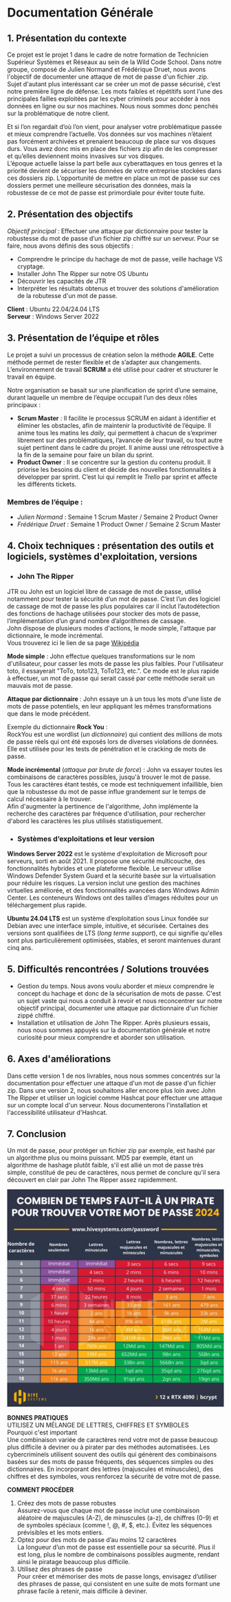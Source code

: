 # Documentation Générale

## 1. Présentation du contexte

Ce projet est le projet 1 dans le cadre de notre formation de Technicien Supérieur Systèmes et Réseaux au sein de la Wild Code School. Dans notre groupe, composé de Julien Normand et Frédérique Druet, nous avons l'objectif de documenter une attaque de mot de passe d'un fichier .zip. Sujet d'autant plus interéssant car se créer un mot de passe sécurisé, c’est notre première ligne de défense. Les mots faibles et répétitifs sont l’une des principales failles exploitées par les cyber criminels pour accéder à nos données en ligne ou sur nos machines. Nous nous sommes donc penchés sur la problématique de notre client.

Et si l’on regardait d’où l’on vient, pour analyser votre problématique passée et mieux comprendre l’actuelle. Vos données sur vos machines n’étaient pas forcément archivées et prenaient beaucoup de place sur vos disques durs. Vous avez donc mis en place des fichiers zip afin de les compresser et qu’elles deviennent moins invasives sur vos disques.  
L’époque actuelle laisse la part belle aux cyberattaques en tous genres et la priorité devient de sécuriser les données de votre entreprise stockées dans ces dossiers zip. L’opportunité de mettre en place un mot de passe sur ces dossiers permet une meilleure sécurisation des données, mais la robustesse de ce mot de passe est primordiale pour éviter toute fuite.

## 2. Présentation des objectifs

*Objectif principal* : Effectuer une attaque par dictionnaire pour tester la robustesse du mot de passe d’un fichier zip chiffré sur un serveur.
Pour se faire, nous avons définis des sous objectifs :                  
- Comprendre le principe du hachage de mot de passe, veille hachage VS cryptage.
- Installer John The Ripper sur notre OS Ubuntu
- Découvrir les capacités de JTR 
- Interpréter les résultats obtenus et trouver des solutions d'amélioration de la robutesse d'un mot de passe.

**Client** : Ubuntu 22.04/24.04 LTS  
**Serveur** : Windows Server 2022

## 3. Présentation de l’équipe et rôles

Le projet a suivi un processus de création selon la méthode **AGILE**. Cette méthode permet de rester flexible et de s’adapter aux changements. L’environnement de travail **SCRUM** a été utilisé pour cadrer et structurer le travail en équipe.  

Notre organisation se basait sur une planification de sprint d’une semaine, durant laquelle un membre de l’équipe occupait l’un des deux rôles principaux : 

- **Scrum Master** : Il facilite le processus SCRUM en aidant à identifier et éliminer les obstacles, afin de maintenir la productivité de l’équipe. Il anime tous les matins les *daily*, qui permettent à chacun de s’exprimer librement sur des problématiques, l’avancée de leur travail, ou tout autre sujet pertinent dans le cadre du projet. Il anime aussi une rétrospective à la fin de la semaine pour faire un bilan du sprint.
- **Product Owner** : Il se concentre sur la gestion du contenu produit. Il priorise les besoins du client et décide des nouvelles fonctionnalités à développer par sprint. C’est lui qui remplit le *Trello* par sprint et affecte les différents tickets.

### Membres de l’équipe :

- *Julien Normand* : Semaine 1 Scrum Master / Semaine 2 Product Owner
- *Frédérique Druet* : Semaine 1 Product Owner / Semaine 2 Scrum Master


## 4. Choix techniques : présentation des outils et logiciels, systèmes d'exploitation, versions

- ### **John The Ripper**

JTR ou John est un logiciel libre de cassage de mot de passe, utilisé notamment pour tester la sécurité d’un mot de passe. C’est l’un des logiciel de cassage de mot de passe les plus populaires car il inclut l’autodétection des fonctions de hachage utilisées pour stocker des mots de passe, l’implémentation d’un grand nombre d’algorithmes de cassage.            
John dispose de plusieurs modes d'actions, le mode simple, l'attaque par dictionnaire, le mode incrémental.  
Vous trouverez ici le lien de sa page [Wikipédia](https://fr.wikipedia.org/wiki/John_the_Ripper)                              

**Mode simple** : John effectue quelques transformations sur le nom d'utilisateur, pour casser les mots de passe les plus faibles. Pour l'utilisateur toto, il essayerait "ToTo, toto123, ToTo123, etc.". Ce mode est le plus rapide à effectuer, un mot de passe qui serait cassé par cette méthode serait un mauvais mot de passe.  

**Attaque par dictionnaire** : John essaye un à un tous les mots d'une liste de mots de passe potentiels, en leur appliquant les mêmes transformations que dans le mode précédent.  

Exemple du dictionnaire **Rock You** :               
RockYou est une wordlist (*un dictionnaire*) qui contient des millions de mots de passe réels qui ont été exposés lors de diverses violations de données. Elle est utilisée pour les tests de pénétration et le cracking de mots de passe.  

**Mode incrémental** (*attaque par brute de force*) : John va essayer toutes les combinaisons de caractères possibles, jusqu'à trouver le mot de passe. Tous les caractères étant testés, ce mode est techniquement infaillible, bien que la robustesse du mot de passe influe grandement sur le temps de calcul nécessaire à le trouver.              
Afin d'augmenter la pertinence de l'algorithme, John implémente la recherche des caractères par fréquence d'utilisation, pour rechercher d'abord les caractères les plus utilisés statistiquement.


- ### **Systèmes d’exploitations et leur version**

**Windows Server 2022** est le système d'exploitation de Microsoft pour serveurs, sorti en août 2021.
Il propose une sécurité multicouche, des fonctionnalités hybrides et une plateforme flexible. Le serveur utilise Windows Defender System Guard et la sécurité basée sur la virtualisation pour réduire les risques.
La version inclut une gestion des machines virtuelles améliorée, et des fonctionnalités avancées dans Windows Admin Center. Les conteneurs Windows ont des tailles d’images réduites pour un téléchargement plus rapide.

**Ubuntu 24.04 LTS** est un système d’exploitation sous Linux fondée sur Debian avec une interface simple, intuitive, et sécurisée.
Certaines des versions sont qualifiées de LTS (*long terme support*), ce qui signifie qu'elles sont plus particulièrement optimisées, stables, et seront maintenues durant cinq ans.


## 5. Difficultés rencontrées / Solutions trouvées

- Gestion du temps. Nous avons voulu aborder et mieux comprendre le concept du hachage et donc de la sécurisation de mots de passe. C'est un sujet vaste qui nous a conduit à revoir et nous reconcentrer sur notre objectif principal, documenter une attaque par dictionnaire d'un fichier zippé chiffré.                                              
- Installation et utilisation de John The Ripper. Après plusieurs essais, nous nous sommes appuyés sur la documentation générale et notre curiosité pour mieux comprendre et aborder son utilisation.

## 6. Axes d'améliorations

Dans cette version 1 de nos livrables, nous nous sommes concentrés sur la documentation pour effectuer une attaque d'un mot de passe d'un fichier zip. Dans une version 2, nous souhaitons aller encore plus loin avec John The Ripper et utiliser un logiciel comme Hashcat pour effectuer une attaque sur un compte local d'un serveur. Nous documenterons l'installation et l'accessibilité utilisateur d'Hashcat.

## 7. Conclusion

Un mot de passe, pour protéger un fichier zip par exemple, est hashé par un algorithme plus ou moins puissant. MD5 par exemple, étant un algorithme de hashage plutôt faible, s'il est allié un mot de passe très simple, constitué de peu de caractères, nous permet de conclure qu'il sera découvert en clair par John The Ripper assez rapidemment.

<P ALIGN="center"><IMG src="https://github.com/WildCodeSchool/TSSR-BDX-0924-P1-G1/blob/main/IMG_README/tableau_time.jpg" width=600></P>  

**BONNES PRATIQUES**                                 
UTILISEZ UN MÉLANGE DE LETTRES, CHIFFRES ET SYMBOLES                                                                                                   
Pourquoi c'est important                               
Une combinaison variée de caractères rend votre mot de passe beaucoup plus difficile à deviner ou à pirater par des méthodes automatisées. Les cybercriminels utilisent souvent des outils qui génèrent des combinaisons basées sur des mots de passe fréquents, des séquences simples ou des dictionnaires. En incorporant des lettres (majuscules et minuscules), des chiffres et des symboles, vous renforcez la sécurité de votre mot de passe.
                                                   
**COMMENT PROCÉDER**                                                    
1.	Créez des mots de passe robustes                                                 
Assurez-vous que chaque mot de passe inclut une combinaison aléatoire de majuscules (A-Z), de minuscules (a-z), de chiffres (0-9) et de symboles spéciaux (comme !, @, #, $, etc.). Évitez les séquences prévisibles et les mots entiers.
2.	Optez pour des mots de passe d’au moins 12 caractères                                      
La longueur d’un mot de passe est essentielle pour sa sécurité. Plus il est long, plus le nombre de combinaisons possibles augmente, rendant ainsi le piratage beaucoup plus difficile.
3.	Utilisez des phrases de passe                                                  
Pour créer et mémoriser des mots de passe longs, envisagez d’utiliser des phrases de passe, qui consistent en une suite de mots formant une phrase facile à retenir, mais difficile à deviner.




